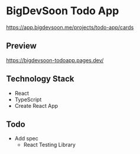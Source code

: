 # BigDevSoon Todo App

https://app.bigdevsoon.me/projects/todo-app/cards

## Preview

https://bigdevsoon-todoapp.pages.dev/

## Technology Stack

- React
- TypeScript
- Create React App

## Todo

- Add spec
  - React Testing Library

